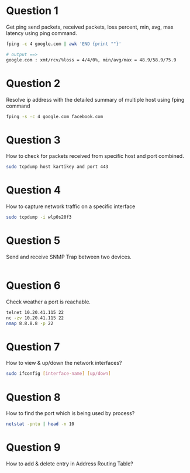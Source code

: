 # Question 1
Get ping send packets, received packets, loss percent, min, avg, max latency using ping command.
```bash
fping -c 4 google.com | awk 'END {print ""}'

# output ==>
google.com : xmt/rcv/%loss = 4/4/0%, min/avg/max = 48.9/58.9/75.9
```
# Question 2

Resolve ip address with the detailed summary of multiple host using fping command

```bash
fping -s -c 4 google.com facebook.com
```

# Question 3

How to check for packets received from specific host and port combined.

```bash
sudo tcpdump host kartikey and port 443 
```

# Question 4

How to capture network traffic on a specific interface

```bash
sudo tcpdump -i wlp0s20f3
```

# Question 5

Send and receive SNMP Trap between two devices.

```bash

```

# Question 6 

Check weather a port is reachable.

```bash
telnet 10.20.41.115 22
nc -zv 10.20.41.115 22
nmap 8.8.8.8 -p 22
```

# Question 7 

How to view & up/down the network interfaces?

```bash
sudo ifconfig [interface-name] [up/down]
```

# Question 8 

How to find the port which is being used by process?

```bash
netstat -pntu | head -n 10
```

# Question 9 

How to add & delete entry in Address Routing Table?

